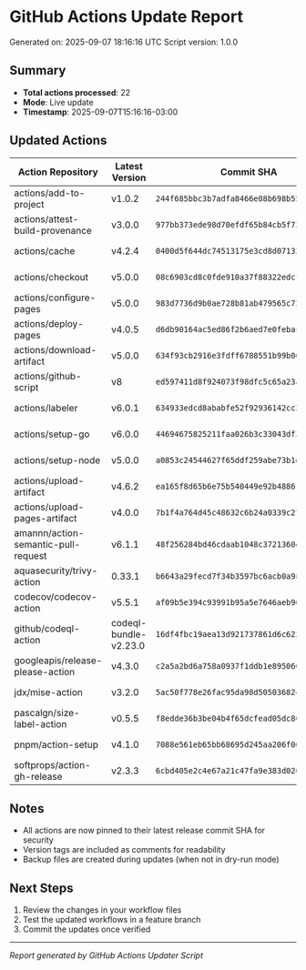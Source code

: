 # GitHub Actions Update Report

Generated on: 2025-09-07 18:16:16 UTC
Script version: 1.0.0

## Summary

- **Total actions processed**: 22
- **Mode**: Live update
- **Timestamp**: 2025-09-07T15:16:16-03:00

## Updated Actions

| Action Repository | Latest Version | Commit SHA | Status |
|-------------------|----------------|------------|---------|
actions/add-to-project | v1.0.2 | `244f685bbc3b7adfa8466e08b698b5577571133e` | ✅ Updated |
actions/attest-build-provenance | v3.0.0 | `977bb373ede98d70efdf65b84cb5f73e068dcc2a` | ✅ Updated |
actions/cache | v4.2.4 | `0400d5f644dc74513175e3cd8d07132dd4860809` | ✅ Updated |
actions/checkout | v5.0.0 | `08c6903cd8c0fde910a37f88322edcfb5dd907a8` | ✅ Updated |
actions/configure-pages | v5.0.0 | `983d7736d9b0ae728b81ab479565c72886d7745b` | ✅ Updated |
actions/deploy-pages | v4.0.5 | `d6db90164ac5ed86f2b6aed7e0febac5b3c0c03e` | ✅ Updated |
actions/download-artifact | v5.0.0 | `634f93cb2916e3fdff6788551b99b062d0335ce0` | ✅ Updated |
actions/github-script | v8 | `ed597411d8f924073f98dfc5c65a23a2325f34cd` | ✅ Updated |
actions/labeler | v6.0.1 | `634933edcd8ababfe52f92936142cc22ac488b1b` | ✅ Updated |
actions/setup-go | v6.0.0 | `44694675825211faa026b3c33043df3e48a5fa00` | ✅ Updated |
actions/setup-node | v5.0.0 | `a0853c24544627f65ddf259abe73b1d18a591444` | ✅ Updated |
actions/upload-artifact | v4.6.2 | `ea165f8d65b6e75b540449e92b4886f43607fa02` | ✅ Updated |
actions/upload-pages-artifact | v4.0.0 | `7b1f4a764d45c48632c6b24a0339c27f5614fb0b` | ✅ Updated |
amannn/action-semantic-pull-request | v6.1.1 | `48f256284bd46cdaab1048c3721360e808335d50` | ✅ Updated |
aquasecurity/trivy-action | 0.33.1 | `b6643a29fecd7f34b3597bc6acb0a98b03d33ff8` | ✅ Updated |
codecov/codecov-action | v5.5.1 | `af09b5e394c93991b95a5e7646aeb90c1917f78f` | ✅ Updated |
github/codeql-action | codeql-bundle-v2.23.0 | `16df4fbc19aea13d921737861d6c622bf3cefe23` | ✅ Updated |
googleapis/release-please-action | v4.3.0 | `c2a5a2bd6a758a0937f1ddb1e8950609867ed15c` | ✅ Updated |
jdx/mise-action | v3.2.0 | `5ac50f778e26fac95da98d50503682459e86d566` | ✅ Updated |
pascalgn/size-label-action | v0.5.5 | `f8edde36b3be04b4f65dcfead05dc8691b374348` | ✅ Updated |
pnpm/action-setup | v4.1.0 | `7088e561eb65bb68695d245aa206f005ef30921d` | ✅ Updated |
softprops/action-gh-release | v2.3.3 | `6cbd405e2c4e67a21c47fa9e383d020e4e28b836` | ✅ Updated |

## Notes

- All actions are now pinned to their latest release commit SHA for security
- Version tags are included as comments for readability
- Backup files are created during updates (when not in dry-run mode)

## Next Steps

1. Review the changes in your workflow files
2. Test the updated workflows in a feature branch
3. Commit the updates once verified

---

*Report generated by GitHub Actions Updater Script*
